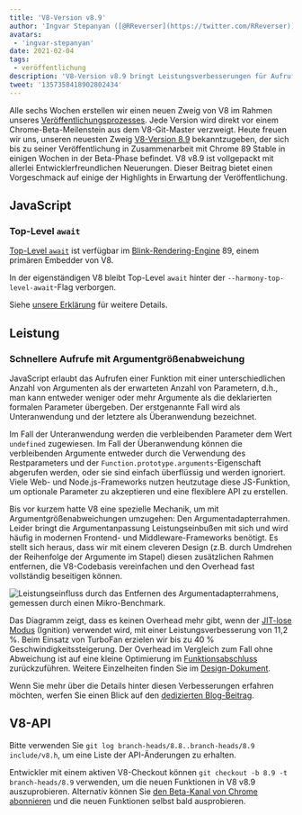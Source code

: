 ```yaml
---
title: 'V8-Version v8.9'
author: 'Ingvar Stepanyan ([@RReverser](https://twitter.com/RReverser)), wartet auf einen Anruf'
avatars:
 - 'ingvar-stepanyan'
date: 2021-02-04
tags:
 - veröffentlichung
description: 'V8-Version v8.9 bringt Leistungsverbesserungen für Aufrufe mit Argumentgrößenabweichungen.'
tweet: '1357358418902802434'
---
```

Alle sechs Wochen erstellen wir einen neuen Zweig von V8 im Rahmen unseres [Veröffentlichungsprozesses](https://v8.dev/docs/release-process). Jede Version wird direkt vor einem Chrome-Beta-Meilenstein aus dem V8-Git-Master verzweigt. Heute freuen wir uns, unseren neuesten Zweig [V8-Version 8.9](https://chromium.googlesource.com/v8/v8.git/+log/branch-heads/8.9) bekanntzugeben, der sich bis zu seiner Veröffentlichung in Zusammenarbeit mit Chrome 89 Stable in einigen Wochen in der Beta-Phase befindet. V8 v8.9 ist vollgepackt mit allerlei Entwicklerfreundlichen Neuerungen. Dieser Beitrag bietet einen Vorgeschmack auf einige der Highlights in Erwartung der Veröffentlichung.

<!--truncate-->
## JavaScript

### Top-Level `await`

[Top-Level `await`](https://v8.dev/features/top-level-await) ist verfügbar im [Blink-Rendering-Engine](https://www.chromium.org/blink) 89, einem primären Embedder von V8.

In der eigenständigen V8 bleibt Top-Level `await` hinter der `--harmony-top-level-await`-Flag verborgen.

Siehe [unsere Erklärung](https://v8.dev/features/top-level-await) für weitere Details.

## Leistung

### Schnellere Aufrufe mit Argumentgrößenabweichung

JavaScript erlaubt das Aufrufen einer Funktion mit einer unterschiedlichen Anzahl von Argumenten als der erwarteten Anzahl von Parametern, d.h., man kann entweder weniger oder mehr Argumente als die deklarierten formalen Parameter übergeben. Der erstgenannte Fall wird als Unteranwendung und der letztere als Überanwendung bezeichnet.

Im Fall der Unteranwendung werden die verbleibenden Parameter dem Wert `undefined` zugewiesen. Im Fall der Überanwendung können die verbleibenden Argumente entweder durch die Verwendung des Restparameters und der `Function.prototype.arguments`-Eigenschaft abgerufen werden, oder sie sind einfach überflüssig und werden ignoriert. Viele Web- und Node.js-Frameworks nutzen heutzutage diese JS-Funktion, um optionale Parameter zu akzeptieren und eine flexiblere API zu erstellen.

Bis vor kurzem hatte V8 eine spezielle Mechanik, um mit Argumentgrößenabweichungen umzugehen: Den Argumentadapterrahmen. Leider bringt die Argumentanpassung Leistungseinbußen mit sich und wird häufig in modernen Frontend- und Middleware-Frameworks benötigt. Es stellt sich heraus, dass wir mit einem cleveren Design (z.B. durch Umdrehen der Reihenfolge der Argumente im Stapel) diesen zusätzlichen Rahmen entfernen, die V8-Codebasis vereinfachen und den Overhead fast vollständig beseitigen können.

![Leistungseinfluss durch das Entfernen des Argumentadapterrahmens, gemessen durch einen Mikro-Benchmark.](/_img/v8-release-89/perf.svg)

Das Diagramm zeigt, dass es keinen Overhead mehr gibt, wenn der [JIT-lose Modus](https://v8.dev/blog/jitless) (Ignition) verwendet wird, mit einer Leistungsverbesserung von 11,2 %. Beim Einsatz von TurboFan erzielen wir bis zu 40 % Geschwindigkeitssteigerung. Der Overhead im Vergleich zum Fall ohne Abweichung ist auf eine kleine Optimierung im [Funktionsabschluss](https://source.chromium.org/chromium/chromium/src/+/master:v8/src/compiler/backend/x64/code-generator-x64.cc;l=4905;drc=5056f555010448570f7722708aafa4e55e1ad052) zurückzuführen. Weitere Einzelheiten finden Sie im [Design-Dokument](https://docs.google.com/document/d/15SQV4xOhD3K0omGJKM-Nn8QEaskH7Ir1VYJb9_5SjuM/edit).

Wenn Sie mehr über die Details hinter diesen Verbesserungen erfahren möchten, werfen Sie einen Blick auf den [dedizierten Blog-Beitrag](https://v8.dev/blog/adaptor-frame).

## V8-API

Bitte verwenden Sie `git log branch-heads/8.8..branch-heads/8.9 include/v8.h`, um eine Liste der API-Änderungen zu erhalten.

Entwickler mit einem aktiven V8-Checkout können `git checkout -b 8.9 -t branch-heads/8.9` verwenden, um die neuen Funktionen in V8 v8.9 auszuprobieren. Alternativ können Sie [den Beta-Kanal von Chrome abonnieren](https://www.google.com/chrome/browser/beta.html) und die neuen Funktionen selbst bald ausprobieren.
